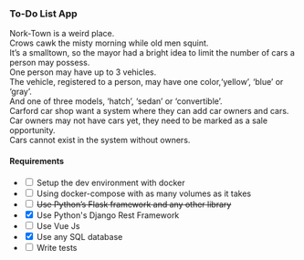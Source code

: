 <html lang="en">
  <head>
    <meta charset="utf-8">
    <meta name="viewport" content="width=device-width, initial-scale=1">
    <link href="https://cdn.jsdelivr.net/npm/bootstrap@5.2.2/dist/css/bootstrap.min.css" rel="stylesheet" integrity="sha384-Zenh87qX5JnK2Jl0vWa8Ck2rdkQ2Bzep5IDxbcnCeuOxjzrPF/et3URy9Bv1WTRi" crossorigin="anonymous">
  </head>
  <body>
    <h3>To-Do List App</h3>
    <article>
    Nork-Town is a weird place.<br>
    Crows cawk the misty morning while old men squint.<br> 
    It’s a smalltown, so the mayor had a bright idea to limit the number of cars a person may possess.<br>
    One person may have up to 3 vehicles.<br>
    The vehicle, registered to a person, may have one color,‘yellow’, ‘blue’ or ‘gray’.<br>
    And one of three models, ‘hatch’, ‘sedan’ or ‘convertible’.<br>
    Carford car shop want a system where they can add car owners and cars.<br>
    Car owners may not have cars yet, they need to be marked as a sale opportunity.<br>
    Cars cannot exist in the system without owners.
    </article>
    <h4>Requirements</h4>
    <ul class="list-group">
        <li class="list-group-item">
            <input class="form-check-input" type="checkbox" value="" id="flexCheckDefault">
            <label class="form-check-label" for="flexCheckDefault">
            Setup the dev environment with docker
            </label>
        </li>
        <li class="list-group-item">
            <input class="form-check-input" type="checkbox" value="" id="flexCheckDefault">
            <label class="form-check-label" for="flexCheckDefault">
            Using docker-compose with as many volumes as it takes
            </label>
        </li>
        <li class="list-group-item">
            <input class="form-check-input" type="checkbox" value="" id="flexCheckDefault">
            <label class="form-check-label" for="flexCheckDefault">
            <s> Use Python’s Flask framework and any other library</s>
            </label>
        </li>
        <li class="list-group-item">
            <input class="form-check-input" type="checkbox" value="" id="flexCheckDefault" checked>
            <label class="form-check-label" for="flexCheckDefault">
            Use Python's Django Rest Framework
            </label>
        </li>
        <li class="list-group-item">
            <input class="form-check-input" type="checkbox" value="" id="flexCheckDefault">
            <label class="form-check-label" for="flexCheckDefault">
            Use Vue Js
            </label>
        </li>
        <li class="list-group-item">
            <input class="form-check-input" type="checkbox" value="" id="flexCheckDefault" checked>
            <label class="form-check-label" for="flexCheckDefault">
            Use any SQL database
            </label>
        </li>
        <li class="list-group-item">
            <input class="form-check-input" type="checkbox" value="" id="flexCheckDefault">
            <label class="form-check-label" for="flexCheckDefault">
            Write tests
            </label>
        </li>
    </ul>
    <script src="https://cdn.jsdelivr.net/npm/bootstrap@5.2.2/dist/js/bootstrap.bundle.min.js" integrity="sha384-OERcA2EqjJCMA+/3y+gxIOqMEjwtxJY7qPCqsdltbNJuaOe923+mo//f6V8Qbsw3" crossorigin="anonymous"></script>
  </body>
</html>
